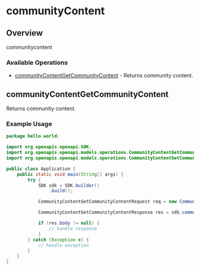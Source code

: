 # communityContent

## Overview

communitycontent

### Available Operations

* [communityContentGetCommunityContent](#communitycontentgetcommunitycontent) - Returns community content.

## communityContentGetCommunityContent

Returns community content.

### Example Usage

```java
package hello.world;

import org.openapis.openapi.SDK;
import org.openapis.openapi.models.operations.CommunityContentGetCommunityContentRequest;
import org.openapis.openapi.models.operations.CommunityContentGetCommunityContentResponse;

public class Application {
    public static void main(String[] args) {
        try {
            SDK sdk = SDK.builder()
                .build();

            CommunityContentGetCommunityContentRequest req = new CommunityContentGetCommunityContentRequest(544883, 847252, 423655L);            

            CommunityContentGetCommunityContentResponse res = sdk.communityContent.communityContentGetCommunityContent(req);

            if (res.body != null) {
                // handle response
            }
        } catch (Exception e) {
            // handle exception
        }
    }
}
```
